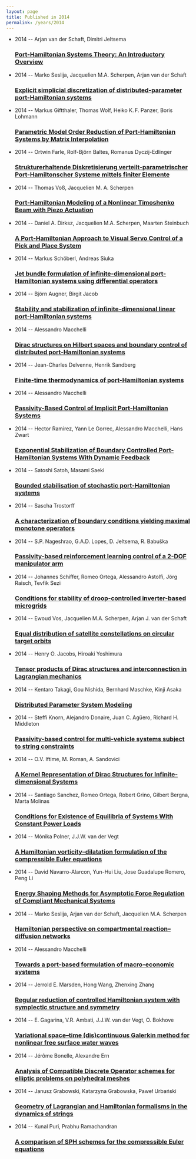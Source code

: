 ```yaml
---
layout: page
title: Published in 2014
permalink: /years/2014
---
```


<ul class="post-list">

  <li>
    <span class="post-meta">2014 -- Arjan van der Schaft, Dimitri Jeltsema</span>
    <h3><a class="post-link" href="{{ site.baseurl }}/port-hamiltonian-systems-theory-an-introductory-overview">Port-Hamiltonian Systems Theory: An Introductory Overview</a></h3>
  </li>
  <li>
    <span class="post-meta">2014 -- Marko Seslija, Jacquelien M.A. Scherpen, Arjan van der Schaft</span>
    <h3><a class="post-link" href="{{ site.baseurl }}/explicit-simplicial-discretization-of-distributed-parameter-port-hamiltonian-systems">Explicit simplicial discretization of distributed-parameter port-Hamiltonian systems</a></h3>
  </li>
  <li>
    <span class="post-meta">2014 -- Markus Giftthaler, Thomas Wolf, Heiko K. F. Panzer, Boris Lohmann</span>
    <h3><a class="post-link" href="{{ site.baseurl }}/parametric-model-order-reduction-of-port-hamiltonian-systems-by-matrix-interpolation">Parametric Model Order Reduction of Port-Hamiltonian Systems by Matrix Interpolation</a></h3>
  </li>
  <li>
    <span class="post-meta">2014 -- Ortwin Farle, Rolf-Björn Baltes, Romanus Dyczij-Edlinger</span>
    <h3><a class="post-link" href="{{ site.baseurl }}/strukturerhaltende-diskretisierung-verteilt-parametrischer-port-hamiltonscher-systeme-mittels-finiter-elemente">Strukturerhaltende Diskretisierung verteilt-parametrischer Port-Hamiltonscher Systeme mittels finiter Elemente</a></h3>
  </li>
  <li>
    <span class="post-meta">2014 -- Thomas Voß, Jacquelien M. A. Scherpen</span>
    <h3><a class="post-link" href="{{ site.baseurl }}/port-hamiltonian-modeling-of-a-nonlinear-timoshenko-beam-with-piezo-actuation">Port-Hamiltonian Modeling of a Nonlinear Timoshenko Beam with Piezo Actuation</a></h3>
  </li>
  <li>
    <span class="post-meta">2014 -- Daniel A. Dirksz, Jacquelien M.A. Scherpen, Maarten Steinbuch</span>
    <h3><a class="post-link" href="{{ site.baseurl }}/a-port-scp-h-scp-amiltonian-approach-to-visual-servo-control-of-a-pick-and-place-system">A Port‐<scp>H</scp>amiltonian Approach to Visual Servo Control of a Pick and Place System</a></h3>
  </li>
  <li>
    <span class="post-meta">2014 -- Markus Schöberl, Andreas Siuka</span>
    <h3><a class="post-link" href="{{ site.baseurl }}/jet-bundle-formulation-of-infinite-dimensional-port-hamiltonian-systems-using-differential-operators">Jet bundle formulation of infinite-dimensional port-Hamiltonian systems using differential operators</a></h3>
  </li>
  <li>
    <span class="post-meta">2014 -- Björn Augner, Birgit Jacob</span>
    <h3><a class="post-link" href="{{ site.baseurl }}/stability-and-stabilization-of-infinite-dimensional-linear-port-hamiltonian-systems">Stability and stabilization of infinite-dimensional linear port-Hamiltonian systems</a></h3>
  </li>
  <li>
    <span class="post-meta">2014 -- Alessandro Macchelli</span>
    <h3><a class="post-link" href="{{ site.baseurl }}/dirac-structures-on-hilbert-spaces-and-boundary-control-of-distributed-port-hamiltonian-systems">Dirac structures on Hilbert spaces and boundary control of distributed port-Hamiltonian systems</a></h3>
  </li>
  <li>
    <span class="post-meta">2014 -- Jean-Charles Delvenne, Henrik Sandberg</span>
    <h3><a class="post-link" href="{{ site.baseurl }}/finite-time-thermodynamics-of-port-hamiltonian-systems">Finite-time thermodynamics of port-Hamiltonian systems</a></h3>
  </li>
  <li>
    <span class="post-meta">2014 -- Alessandro Macchelli</span>
    <h3><a class="post-link" href="{{ site.baseurl }}/passivity-based-control-of-implicit-port-hamiltonian-systems">Passivity-Based Control of Implicit Port-Hamiltonian Systems</a></h3>
  </li>
  <li>
    <span class="post-meta">2014 -- Hector Ramirez, Yann Le Gorrec, Alessandro Macchelli, Hans Zwart</span>
    <h3><a class="post-link" href="{{ site.baseurl }}/exponential-stabilization-of-boundary-controlled-port-hamiltonian-systems-with-dynamic-feedback">Exponential Stabilization of Boundary Controlled Port-Hamiltonian Systems With Dynamic Feedback</a></h3>
  </li>
  <li>
    <span class="post-meta">2014 -- Satoshi Satoh, Masami Saeki</span>
    <h3><a class="post-link" href="{{ site.baseurl }}/bounded-stabilisation-of-stochastic-port-hamiltonian-systems">Bounded stabilisation of stochastic port-Hamiltonian systems</a></h3>
  </li>
  <li>
    <span class="post-meta">2014 -- Sascha Trostorff</span>
    <h3><a class="post-link" href="{{ site.baseurl }}/a-characterization-of-boundary-conditions-yielding-maximal-monotone-operators">A characterization of boundary conditions yielding maximal monotone operators</a></h3>
  </li>
  <li>
    <span class="post-meta">2014 -- S.P. Nageshrao, G.A.D. Lopes, D. Jeltsema, R. Babuška</span>
    <h3><a class="post-link" href="{{ site.baseurl }}/passivity-based-reinforcement-learning-control-of-a-2-dof-manipulator-arm">Passivity-based reinforcement learning control of a 2-DOF manipulator arm</a></h3>
  </li>
  <li>
    <span class="post-meta">2014 -- Johannes Schiffer, Romeo Ortega, Alessandro Astolfi, Jörg Raisch, Tevfik Sezi</span>
    <h3><a class="post-link" href="{{ site.baseurl }}/conditions-for-stability-of-droop-controlled-inverter-based-microgrids">Conditions for stability of droop-controlled inverter-based microgrids</a></h3>
  </li>
  <li>
    <span class="post-meta">2014 -- Ewoud Vos, Jacquelien M.A. Scherpen, Arjan J. van der Schaft</span>
    <h3><a class="post-link" href="{{ site.baseurl }}/equal-distribution-of-satellite-constellations-on-circular-target-orbits">Equal distribution of satellite constellations on circular target orbits</a></h3>
  </li>
  <li>
    <span class="post-meta">2014 -- Henry O. Jacobs, Hiroaki Yoshimura</span>
    <h3><a class="post-link" href="{{ site.baseurl }}/tensor-products-of-dirac-structures-and-interconnection-in-lagrangian-mechanics">Tensor products of Dirac structures and interconnection in Lagrangian mechanics</a></h3>
  </li>
  <li>
    <span class="post-meta">2014 -- Kentaro Takagi, Gou Nishida, Bernhard Maschke, Kinji Asaka</span>
    <h3><a class="post-link" href="{{ site.baseurl }}/distributed-parameter-system-modeling">Distributed Parameter System Modeling</a></h3>
  </li>
  <li>
    <span class="post-meta">2014 -- Steffi Knorn, Alejandro Donaire, Juan C. Agüero, Richard H. Middleton</span>
    <h3><a class="post-link" href="{{ site.baseurl }}/passivity-based-control-for-multi-vehicle-systems-subject-to-string-constraints">Passivity-based control for multi-vehicle systems subject to string constraints</a></h3>
  </li>
  <li>
    <span class="post-meta">2014 -- O.V. Iftime, M. Roman, A. Sandovici</span>
    <h3><a class="post-link" href="{{ site.baseurl }}/a-kernel-representation-of-dirac-structures-for-infinite-dimensional-systems">A Kernel Representation of Dirac Structures for Infinite-dimensional Systems</a></h3>
  </li>
  <li>
    <span class="post-meta">2014 -- Santiago Sanchez, Romeo Ortega, Robert Grino, Gilbert Bergna, Marta Molinas</span>
    <h3><a class="post-link" href="{{ site.baseurl }}/conditions-for-existence-of-equilibria-of-systems-with-constant-power-loads">Conditions for Existence of Equilibria of Systems With Constant Power Loads</a></h3>
  </li>
  <li>
    <span class="post-meta">2014 -- Mónika Polner, J.J.W. van der Vegt</span>
    <h3><a class="post-link" href="{{ site.baseurl }}/a-hamiltonian-vorticity-dilatation-formulation-of-the-compressible-euler-equations">A Hamiltonian vorticity–dilatation formulation of the compressible Euler equations</a></h3>
  </li>
  <li>
    <span class="post-meta">2014 -- David Navarro-Alarcon, Yun-Hui Liu, Jose Guadalupe Romero, Peng Li</span>
    <h3><a class="post-link" href="{{ site.baseurl }}/energy-shaping-methods-for-asymptotic-force-regulation-of-compliant-mechanical-systems">Energy Shaping Methods for Asymptotic Force Regulation of Compliant Mechanical Systems</a></h3>
  </li>
  <li>
    <span class="post-meta">2014 -- Marko Seslija, Arjan van der Schaft, Jacquelien M.A. Scherpen</span>
    <h3><a class="post-link" href="{{ site.baseurl }}/hamiltonian-perspective-on-compartmental-reaction-diffusion-networks">Hamiltonian perspective on compartmental reaction–diffusion networks</a></h3>
  </li>
  <li>
    <span class="post-meta">2014 -- Alessandro Macchelli</span>
    <h3><a class="post-link" href="{{ site.baseurl }}/towards-a-port-based-formulation-of-macro-economic-systems">Towards a port-based formulation of macro-economic systems</a></h3>
  </li>
  <li>
    <span class="post-meta">2014 -- Jerrold E. Marsden, Hong Wang, Zhenxing Zhang</span>
    <h3><a class="post-link" href="{{ site.baseurl }}/regular-reduction-of-controlled-hamiltonian-system-with-symplectic-structure-and-symmetry">Regular reduction of controlled Hamiltonian system with symplectic structure and symmetry</a></h3>
  </li>
  <li>
    <span class="post-meta">2014 -- E. Gagarina, V.R. Ambati, J.J.W. van der Vegt, O. Bokhove</span>
    <h3><a class="post-link" href="{{ site.baseurl }}/variational-space-time-dis-continuous-galerkin-method-for-nonlinear-free-surface-water-waves">Variational space–time (dis)continuous Galerkin method for nonlinear free surface water waves</a></h3>
  </li>
  <li>
    <span class="post-meta">2014 -- Jérôme Bonelle, Alexandre Ern</span>
    <h3><a class="post-link" href="{{ site.baseurl }}/analysis-of-compatible-discrete-operator-schemes-for-elliptic-problems-on-polyhedral-meshes">Analysis of Compatible Discrete Operator schemes for elliptic problems on polyhedral meshes</a></h3>
  </li>
  <li>
    <span class="post-meta">2014 -- Janusz Grabowski, Katarzyna Grabowska, Paweł Urbański</span>
    <h3><a class="post-link" href="{{ site.baseurl }}/geometry-of-lagrangian-and-hamiltonian-formalisms-in-the-dynamics-of-strings">Geometry of Lagrangian and Hamiltonian formalisms in the dynamics of strings</a></h3>
  </li>
  <li>
    <span class="post-meta">2014 -- Kunal Puri, Prabhu Ramachandran</span>
    <h3><a class="post-link" href="{{ site.baseurl }}/a-comparison-of-sph-schemes-for-the-compressible-euler-equations">A comparison of SPH schemes for the compressible Euler equations</a></h3>
  </li>
</ul>

